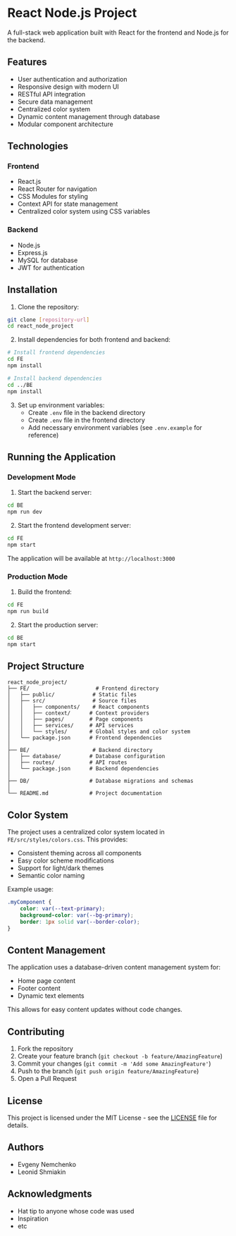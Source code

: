 # React Node.js Project

A full-stack web application built with React for the frontend and Node.js for the backend.

## Features

- User authentication and authorization
- Responsive design with modern UI
- RESTful API integration
- Secure data management
- Centralized color system
- Dynamic content management through database
- Modular component architecture

## Technologies

### Frontend
- React.js
- React Router for navigation
- CSS Modules for styling
- Context API for state management
- Centralized color system using CSS variables

### Backend
- Node.js
- Express.js
- MySQL for database
- JWT for authentication

## Installation

1. Clone the repository:
```bash
git clone [repository-url]
cd react_node_project
```

2. Install dependencies for both frontend and backend:
```bash
# Install frontend dependencies
cd FE
npm install

# Install backend dependencies
cd ../BE
npm install
```

3. Set up environment variables:
   - Create `.env` file in the backend directory
   - Create `.env` file in the frontend directory
   - Add necessary environment variables (see `.env.example` for reference)

## Running the Application

### Development Mode

1. Start the backend server:
```bash
cd BE
npm run dev
```

2. Start the frontend development server:
```bash
cd FE
npm start
```

The application will be available at `http://localhost:3000`

### Production Mode

1. Build the frontend:
```bash
cd FE
npm run build
```

2. Start the production server:
```bash
cd BE
npm start
```

## Project Structure

```
react_node_project/
├── FE/                     # Frontend directory
│   ├── public/            # Static files
│   ├── src/               # Source files
│   │   ├── components/    # React components
│   │   ├── context/      # Context providers
│   │   ├── pages/        # Page components
│   │   ├── services/     # API services
│   │   └── styles/       # Global styles and color system
│   └── package.json      # Frontend dependencies
│
├── BE/                    # Backend directory
│   ├── database/         # Database configuration
│   ├── routes/           # API routes
│   └── package.json      # Backend dependencies
│
├── DB/                   # Database migrations and schemas
│
└── README.md             # Project documentation
```

## Color System

The project uses a centralized color system located in `FE/src/styles/colors.css`. This provides:

- Consistent theming across all components
- Easy color scheme modifications
- Support for light/dark themes
- Semantic color naming

Example usage:
```css
.myComponent {
    color: var(--text-primary);
    background-color: var(--bg-primary);
    border: 1px solid var(--border-color);
}
```

## Content Management

The application uses a database-driven content management system for:
- Home page content
- Footer content
- Dynamic text elements

This allows for easy content updates without code changes.

## Contributing

1. Fork the repository
2. Create your feature branch (`git checkout -b feature/AmazingFeature`)
3. Commit your changes (`git commit -m 'Add some AmazingFeature'`)
4. Push to the branch (`git push origin feature/AmazingFeature`)
5. Open a Pull Request

## License

This project is licensed under the MIT License - see the [LICENSE](LICENSE) file for details.

## Authors

- Evgeny Nemchenko
- Leonid Shmiakin

## Acknowledgments

- Hat tip to anyone whose code was used
- Inspiration
- etc
